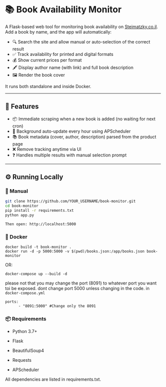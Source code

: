 # 📚 Book Availability Monitor

A Flask-based web tool for monitoring book availability on [Steimatzky.co.il](https://www.steimatzky.co.il/). Add a book by name, and the app will automatically:

- 🔍 Search the site and allow manual or auto-selection of the correct result  
- ✅ Track availability for printed and digital formats  
- 💰 Show current prices per format  
- 🖋️ Display author name (with link) and full book description  
- 🖼️ Render the book cover  

It runs both standalone and inside Docker.

---

## 🚀 Features

- 📦 Immediate scraping when a new book is added (no waiting for next cron)
- 🔁 Background auto-update every hour using APScheduler
- 📚 Book metadata (cover, author, description) parsed from the product page
- ❌ Remove tracking anytime via UI
- ❓ Handles multiple results with manual selection prompt

---

## ⚙️ Running Locally

### 🔧 Manual

```bash
git clone https://github.com/YOUR_USERNAME/book-monitor.git
cd book-monitor
pip install -r requirements.txt
python app.py

Then open: http://localhost:5000
```

### 🐳 Docker
```
docker build -t book-monitor .
docker run -d -p 5000:5000 -v $(pwd)/books.json:/app/books.json book-monitor
```

OR: 
```
docker-compose up --build -d
```
please not that you may change the port (8091) to whatever port you want toi be exposed. dont change port 5000 unless changing in the code. 
in ``` docker-compose.yml ```
```
ports:
      - "8091:5000" #Change only the 8091
```

### 📦 Requirements
- Python 3.7+

- Flask

- BeautifulSoup4

- Requests

- APScheduler

All dependencies are listed in requirements.txt.